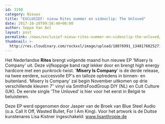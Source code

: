 ```yaml
---
id: 3190
category: Nieuws
title: "EXCLUSIEF: nieuw Rites nummer en videoclip: The Unloved"
date: 2017-10-20T09:58:40+00:00
author: Seppe Van Ael
layout: post
permalink: /news/exclusief-nieuw-rites-nummer-en-videoclip-the-unloved/
thumbnail: >-
  http://res.cloudinary.com/rockxxl/image/upload/18076991_1348176825271140_8164466242720883800_o.jpg
---
```

Het Nederlandse **Rites** brengt volgende maand hun nieuwe EP 'Misery Is Company' uit. Deze vijfkoppige band ragt lekker door en brengt high energy hardcore met een punkrock-twist. '**Misery Is Company**' is de derde release, na twee eerdere, succesvolle EP's en talloze optredens in binnen- en buitenland. ‘Misery Is Company’ zal begin November uitkomen op drie verschillende kleuren 7&#8243; vinyl via SmithsFoodGroup DIY (NL) en Cult Culture (UK). De eerste single ‘The Unloved’ is hier voor het eerst in België te beluisteren.

Deze EP werd opgenomen door Jasper van de Broek van Blue Steel Audio (o.a. Call It Off, Wasted Bullet, For I Am King). Voor het artwork is de Duitse kunstenares Lisa Kistner ingeschakeld: <a href="https://l.facebook.com/l.php?u=http%3A%2F%2Fwww.lisanthropie.de%2F&h=ATOeSqrrSZlMpRqWoWD-vu33Ndz937crNGEIVoVX9JA2I0ri22s5iDgmsmJXppHP1KSmbRM2TLNHql2sijQLjNtlPxWNZXACtKYDszRUQNXoc1fsF43YtXDiXOP11rAKb6q0iwy0PV0" target="_blank" rel="nofollow noopener">www.lisanthropie.de</a>
